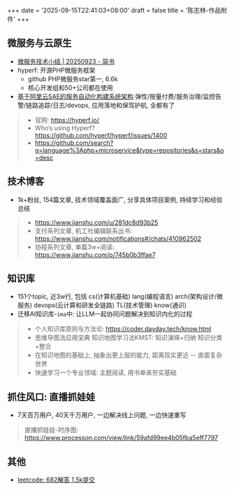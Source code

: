 +++
date = '2025-09-15T22:41:03+08:00'
draft = false
title = '陈志林-作品附件'
+++

## 微服务与云原生

- [微服务技术小结 | 20250923 - 简书](https://www.jianshu.com/p/64af3ab070f5)
- hyperf: 开源PHP微服务框架
  - github PHP微服务star第一, 6.6k
  - 核心开发组和50+公司都在使用
- [基于阿里云SAE的服务自动化构建系统架构](https://www.jianshu.com/p/693d0762812d) 弹性/按量付费/服务治理/监控告警/链路追踪/日志/devops, 应用落地和保驾护航, 全都有了

> - 官网: https://hyperf.io/
> - Who’s using Hyperf? https://github.com/hyperf/hyperf/issues/1400
> - https://github.com/search?q=language%3Aphp+microservice&type=repositories&s=stars&o=desc

## 技术博客

- 1k+粉丝, 154篇文章, 技术领域覆盖面广, 分享具体项目案例, 持续学习和经验总结

> - https://www.jianshu.com/u/281dc8d93b25
> - 支付系列文章, 机工社编辑联系出书: https://www.jianshu.com/notifications#/chats/410962502
> - 协程系列文章, 单篇3w+阅读: https://www.jianshu.com/p/745b0b3ffae7

## 知识库

- 151个topic, 近3w行, 包括 cs(计算机基础) lang(编程语言) arch(架构设计/微服务) devops(云计算和研发全链路) TL(技术管理) know(通识)
- 迁移AI知识库-`ima`中: 让LLM一起协同问题解决到知识内化的过程

> - 个人知识库原则与方法论: https://coder.dayday.tech/know.html
> - 思维导图法应用宝典 知识地图学习法KMST: 知识演绎+归纳 知识分类+整合
> - 在知识地图的基础上, 抽象出更上层的能力, 距离现实更近 -- 直面复杂世界
> - 快速学习一个专业领域: 主题阅读, 用书单来夯实基础

## 抓住风口: 直播抓娃娃

- 7天百万用户, 40天千万用户, 一边解决线上问题, 一边快速重写

> 直播抓娃娃-时序图: https://www.processon.com/view/link/59afd99ee4b05fba5eff7797

## 其他

- [leetcode: 682解答 1.5k提交](https://leetcode.cn/u/daydaygo)
